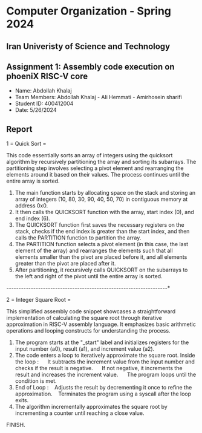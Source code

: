 Computer Organization - Spring 2024
==============================================================
## Iran Univeristy of Science and Technology
## Assignment 1: Assembly code execution on phoeniX RISC-V core

- Name: Abdollah Khalaj
- Team Members: Abdollah Khalaj - Ali Hemmati - Amirhosein sharifi
- Student ID: 400412004
- Date: 5/26/2024

## Report

1 = Quick Sort =

This code essentially sorts an array of integers using the quicksort algorithm by recursively partitioning the array and sorting its subarrays. The partitioning step involves selecting a pivot element and rearranging the elements around it based on their values. The process continues until the entire array is sorted.

1. The main function starts by allocating space on the stack and storing an array of integers (10, 80, 30, 90, 40, 50, 70) in contiguous memory at address 0x0.
2. It then calls the QUICKSORT function with the array, start index (0), and end index (6).
3. The QUICKSORT function first saves the necessary registers on the stack, checks if the end index is greater than the start index, and then calls the PARTITION function to partition the array.
4. The PARTITION function selects a pivot element (in this case, the last element of the array) and rearranges the elements such that all elements smaller than the pivot are placed before it, and all elements greater than the pivot are placed after it.
5. After partitioning, it recursively calls QUICKSORT on the subarrays to the left and right of the pivot until the entire array is sorted.
 


*-*-*-*-*-*-*-*-*-*-*-*-*-*-*-*-*-*-*-*-*-*-*-*-*-*-*-*-*-*-*-*-*-*-*-*-*-*-*-*-*-*-*-*-*-*-*-*-*-*-*-*-*-*-*-*-*-*-*-*-*-*-*-*-*-*-*



2 = Integer Square Root =

This simplified assembly code snippet showcases a straightforward implementation of calculating the square root through iterative approximation in RISC-V assembly language. It emphasizes basic arithmetic operations and looping constructs for understanding the process.

1. The program starts at the "_start" label and initializes registers for the input number (a0), result (a1), and increment value (a2).
2. The code enters a loop to iteratively approximate the square root.
Inside the loop :
      It subtracts the increment value from the input number and checks if the result is negative.
      If not negative, it increments the result and increases the increment value.
      The program loops until the condition is met.
3. End of Loop :
      Adjusts the result by decrementing it once to refine the approximation.
      Terminates the program using a syscall after the loop exits.
4. The algorithm incrementally approximates the square root by incrementing a counter until reaching a close value.

FINISH.
